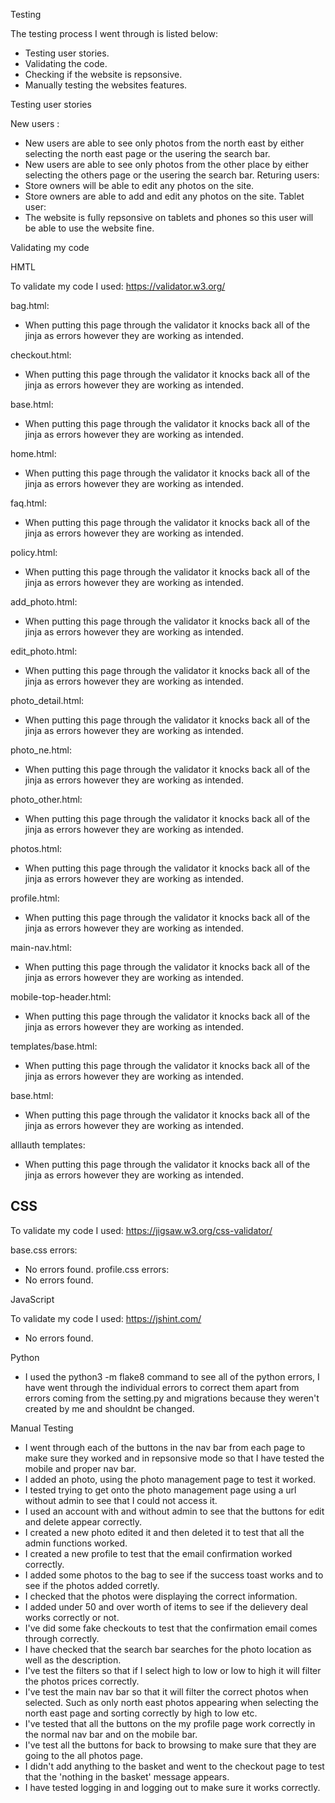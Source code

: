 Testing

The testing process I went through is listed below:
- Testing user stories.
- Validating the code.
- Checking if the website is repsonsive.
- Manually testing the websites features.

Testing user stories

New users :
- New users are able to see only photos from the north east by either selecting the north east page or the usering the search bar. 
- New users are able to see only photos from the other place by either selecting the others page or the usering the search bar.
Returing users:
- Store owners will be able to edit any photos on the site.
- Store owners are able to add and edit any photos on the site. 
Tablet user:
- The website is fully repsonsive on tablets and phones so this user will be able to use the website fine.

Validating my code

HMTL

To validate my code I used: https://validator.w3.org/

bag.html:
- When putting this page through the validator it knocks back all of the jinja as errors however they are working as intended. 

checkout.html:
- When putting this page through the validator it knocks back all of the jinja as errors however they are working as intended. 

base.html:
- When putting this page through the validator it knocks back all of the jinja as errors however they are working as intended. 

home.html:
- When putting this page through the validator it knocks back all of the jinja as errors however they are working as intended. 

faq.html:
- When putting this page through the validator it knocks back all of the jinja as errors however they are working as intended. 

policy.html:
- When putting this page through the validator it knocks back all of the jinja as errors however they are working as intended.

add_photo.html:
- When putting this page through the validator it knocks back all of the jinja as errors however they are working as intended.

edit_photo.html:
- When putting this page through the validator it knocks back all of the jinja as errors however they are working as intended.

photo_detail.html:
- When putting this page through the validator it knocks back all of the jinja as errors however they are working as intended.

photo_ne.html:
- When putting this page through the validator it knocks back all of the jinja as errors however they are working as intended.

photo_other.html:
- When putting this page through the validator it knocks back all of the jinja as errors however they are working as intended.

photos.html:
- When putting this page through the validator it knocks back all of the jinja as errors however they are working as intended.

profile.html:
- When putting this page through the validator it knocks back all of the jinja as errors however they are working as intended.

main-nav.html:
- When putting this page through the validator it knocks back all of the jinja as errors however they are working as intended.

mobile-top-header.html:
- When putting this page through the validator it knocks back all of the jinja as errors however they are working as intended.

templates/base.html:
- When putting this page through the validator it knocks back all of the jinja as errors however they are working as intended.

base.html:
- When putting this page through the validator it knocks back all of the jinja as errors however they are working as intended.

alllauth templates:
- When putting this page through the validator it knocks back all of the jinja as errors however they are working as intended.

CSS
-
To validate my code I used: https://jigsaw.w3.org/css-validator/

base.css errors:
- No errors found.
profile.css errors:
- No errors found.

JavaScript

To validate my code I used: https://jshint.com/

- No errors found.

Python

- I used the python3 -m flake8 command to see all of the python errors, I have went through the individual errors to correct them apart from errors coming from the setting.py and migrations because they weren't created by me and shouldnt be changed.

Manual Testing

- I went through each of the buttons in the nav bar from each page to make sure they worked and in repsonsive mode so that I have tested the mobile and proper nav bar.
- I added an photo, using the photo management page to test it worked.
- I tested trying to get onto the photo management page using a url without admin to see that I could not access it.
- I used an account with and without admin to see that the buttons for edit and delete appear correctly.
- I created a new photo edited it and then deleted it to test that all the admin functions worked.
- I created a new profile to test that the email confirmation worked correctly.
- I added some photos to the bag to see if the success toast works and to see if the photos added corretly.
- I checked that the photos were displaying the correct information.
- I added under 50 and over worth of items to see if the delievery deal works correctly or not.
- I've did some fake checkouts to test that the confirmation email comes through correctly.
- I have checked that the search bar searches for the photo location as well as the description.
- I've test the filters so that if I select high to low or low to high it will filter the photos prices correctly.
- I've test the main nav bar so that it will filter the correct photos when selected. Such as only north east photos appearing when selecting the north east page and sorting correctly by high to low etc.
- I've tested that all the buttons on the my profile page work correctly in the normal nav bar and on the mobile bar.
- I've test all the buttons for back to browsing to make sure that they are going to the all photos page.
- I didn't add anything to the basket and went to the checkout page to test that the 'nothing in the basket' message appears.
- I have tested logging in and logging out to make sure it works correctly.

 

